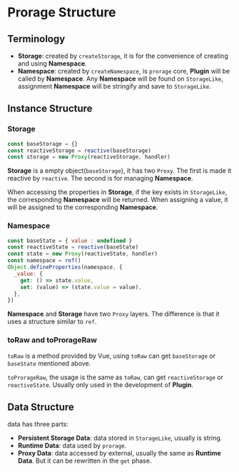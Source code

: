 # Prorage Structure

## Terminology
- **Storage**: created by `createStorage`, it is for the convenience of creating and using **Namespace**.
- **Namespace**: created by `createNamespace`, is `prorage` core, **Plugin** will be called by **Namespace**. Any **Namespace** will be found on `StorageLike`, assignment **Namespace** will be stringify and save to `StorageLike`.

## Instance Structure

### Storage
```js
const baseStorage = {}
const reactiveStorage = reactive(baseStorage)
const storage = new Proxy(reactiveStorage, handler)
```

**Storage** is a empty object(`baseStorage`), it has two `Proxy`. The first is made it reactive by `reactive`. The second is for managing **Namespace**.

When accessing the properties in **Storage**, if the key exists in `StorageLike`, the corresponding **Namespace** will be returned. When assigning a value, it will be assigned to the corresponding **Namespace**.

### Namespace
```js
const baseState = { value : undefined }
const reactiveState = reactive(baseState)
const state = new Proxy(reactiveState, handler)
const namespace = ref()
Object.defineProperties(namespace, {
  _value: {
    get: () => state.value,
    set: (value) => (state.value = value),
  },
})
```

**Namespace** and **Storage** have two `Proxy` layers. The difference is that it uses a structure similar to `ref`.

### toRaw and toProrageRaw
`toRaw` is a method provided by Vue, using `toRaw` can get `baseStorage` or `baseState` mentioned above.

`toProrageRaw`, the usage is the same as `toRaw`, can get `reactiveStorage` or `reactiveState`. Usually only used in the development of **Plugin**.

## Data Structure
data has three parts:

- **Persistent Storage Data**: data stored in `StorageLike`, usually is string.
- **Runtime Data**: data used by `prorage`.
- **Proxy Data**: data accessed by external, usually the same as **Runtime Data**. But it can be rewritten in the `get` phase.
